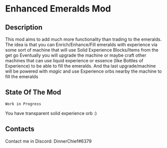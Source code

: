 # Enhanced Emeralds Mod

## Description
This mod aims to add much more functionality than trading to the emeralds. 
The idea is that you can Enrich/Enhance/Fill emeralds with experience via some sort of machine that will use Solid Experience Blocks/Items from the get go
Eventually you will upgrade the machine or maybe craft other machines that can use liquid experience or essence (like Bottles of Experience) to be able to fill the emeralds.
And tha last upgrade/machine will be powered with _magic_ and use Experience orbs nearby the machine to fill the emeralds

## State Of The Mod
    Work in Progress

You have transparent solid experience orb :)

## Contacts
Contact me in Discord: DinnerChief#6379